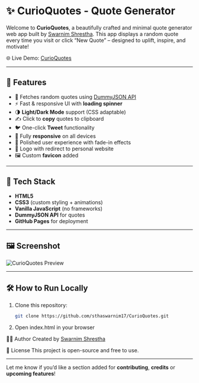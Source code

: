# ✨ CurioQuotes - Quote Generator

Welcome to **CurioQuotes**, a beautifully crafted and minimal quote generator web app built by [Swarnim Shrestha](https://swarnimstha.com.np). This app displays a random quote every time you visit or click “New Quote” – designed to uplift, inspire, and motivate!

🌐 Live Demo: [CurioQuotes](https://sthaswarnim17.github.io/CurioQuotes/)

---

## 📌 Features

- 🎯 Fetches random quotes using [DummyJSON API](https://dummyjson.com/quotes/random)
- ⚡ Fast & responsive UI with **loading spinner**
- 🌗 **Light/Dark Mode** support (CSS adaptable)
- ✍️ Click to **copy** quotes to clipboard
- 🐦 One-click **Tweet** functionality
- 📱 Fully **responsive** on all devices
- 🧠 Polished user experience with fade-in effects
- 🔗 Logo with redirect to personal website
- 🖼️ Custom **favicon** added

---

## 🚀 Tech Stack

- **HTML5**  
- **CSS3** (custom styling + animations)  
- **Vanilla JavaScript** (no frameworks)
- **DummyJSON API** for quotes
- **GitHub Pages** for deployment

---

## 🖼️ Screenshot

![CurioQuotes Preview](https://i.postimg.cc/CKxX60fC/Capture.png)

---

## 🛠️ How to Run Locally

1. Clone this repository:
   ```bash
   git clone https://github.com/sthaswarnim17/CurioQuotes.git
2. Open index.html in your browser

🙋‍♂️ Author
Created by [Swarnim Shrestha](https://swarnimstha.com.np)

📄 License
This project is open-source and free to use.

---

Let me know if you’d like a section added for **contributing**, **credits** or **upcoming features**!
